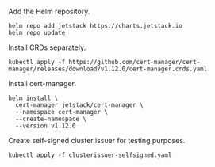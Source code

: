 Add the Helm repository.
```
helm repo add jetstack https://charts.jetstack.io
helm repo update
```

Install CRDs separately.
```
kubectl apply -f https://github.com/cert-manager/cert-manager/releases/download/v1.12.0/cert-manager.crds.yaml
```

Install cert-manager.
```
helm install \
  cert-manager jetstack/cert-manager \
  --namespace cert-manager \
  --create-namespace \
  --version v1.12.0
```

Create self-signed cluster issuer for testing purposes.
```
kubectl apply -f clusterissuer-selfsigned.yaml
```
